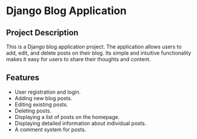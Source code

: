 # Django Blog Application

## Project Description
This is a Django blog application project. The application allows users to add, edit, and delete posts on their blog. Its simple and intuitive functionality makes it easy for users to share their thoughts and content.

## Features
- User registration and login.
- Adding new blog posts.
- Editing existing posts.
- Deleting posts.
- Displaying a list of posts on the homepage.
- Displaying detailed information about individual posts.
- A comment system for posts.
